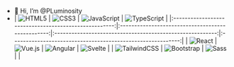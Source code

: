 - 👋 Hi, I’m @PLuminosity
- | <img src="https://img.shields.io/badge/-HTML5-E34F26?style=flat-square&logo=html5&logoColor=white" alt="HTML5"/> | <img src="https://img.shields.io/badge/-CSS3-1572B6?style=flat-square&logo=css3&logoColor=white" alt="CSS3"/> | <img src="https://img.shields.io/badge/-JavaScript-F7DF1E?style=flat-square&logo=javascript&logoColor=black" alt="JavaScript"/> | <img src="https://img.shields.io/badge/-TypeScript-3178C6?style=flat-square&logo=typescript&logoColor=white" alt="TypeScript"/> |
|:-----------------------------------------------------:|:-------------------------------------------------:|:---------------------------------------------------------:|:-----------------------------------------------------------:|
| <img src="https://img.shields.io/badge/-React-61DAFB?style=flat-square&logo=react&logoColor=black" alt="React"/> | <img src="https://img.shields.io/badge/-Vue.js-4FC08D?style=flat-square&logo=vue.js&logoColor=white" alt="Vue.js"/> | <img src="https://img.shields.io/badge/-Angular-DD0031?style=flat-square&logo=angular&logoColor=white" alt="Angular"/> | <img src="https://img.shields.io/badge/-Svelte-FF3E00?style=flat-square&logo=svelte&logoColor=white" alt="Svelte"/> |
| <img src="https://img.shields.io/badge/-TailwindCSS-38B2AC?style=flat-square&logo=tailwind-css&logoColor=white" alt="TailwindCSS"/> | <img src="https://img.shields.io/badge/-Bootstrap-563D7C?style=flat-square&logo=bootstrap&logoColor=white" alt="Bootstrap"/> | <img src="https://img.shields.io/badge/-Sass-CC6699?style=flat-square&logo=sass&logoColor=white" alt="Sass"/> |  |
